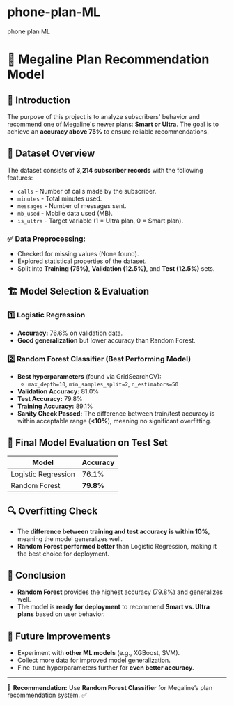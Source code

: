 # phone-plan-ML
phone plan ML
# 📌 Megaline Plan Recommendation Model

## 📖 Introduction
The purpose of this project is to analyze subscribers' behavior and recommend one of Megaline's newer plans: **Smart or Ultra**. The goal is to achieve an **accuracy above 75%** to ensure reliable recommendations.

## 📂 Dataset Overview
The dataset consists of **3,214 subscriber records** with the following features:
- `calls` - Number of calls made by the subscriber.
- `minutes` - Total minutes used.
- `messages` - Number of messages sent.
- `mb_used` - Mobile data used (MB).
- `is_ultra` - Target variable (1 = Ultra plan, 0 = Smart plan).

### ✅ Data Preprocessing:
- Checked for missing values (None found).
- Explored statistical properties of the dataset.
- Split into **Training (75%)**, **Validation (12.5%)**, and **Test (12.5%)** sets.

## 🏗️ Model Selection & Evaluation
### **1️⃣ Logistic Regression**
- **Accuracy:** 76.6% on validation data.
- **Good generalization** but lower accuracy than Random Forest.

### **2️⃣ Random Forest Classifier** (Best Performing Model)
- **Best hyperparameters** (found via GridSearchCV):
  - `max_depth=10`, `min_samples_split=2`, `n_estimators=50`
- **Validation Accuracy:** 81.0%
- **Test Accuracy:** 79.8%
- **Training Accuracy:** 89.1%
- **Sanity Check Passed:** The difference between train/test accuracy is within acceptable range (**<10%**), meaning no significant overfitting.

## 🎯 Final Model Evaluation on Test Set
| Model               | Accuracy |
|---------------------|----------|
| Logistic Regression | 76.1%    |
| Random Forest       | **79.8%** |

## 🔍 Overfitting Check
- The **difference between training and test accuracy is within 10%**, meaning the model generalizes well.
- **Random Forest performed better** than Logistic Regression, making it the best choice for deployment.

## 🚀 Conclusion
- **Random Forest** provides the highest accuracy (79.8%) and generalizes well.
- The model is **ready for deployment** to recommend **Smart vs. Ultra plans** based on user behavior.

## 📌 Future Improvements
- Experiment with **other ML models** (e.g., XGBoost, SVM).
- Collect more data for improved model generalization.
- Fine-tune hyperparameters further for **even better accuracy**.

---
📢 **Recommendation:** Use **Random Forest Classifier** for Megaline’s plan recommendation system. ✅

